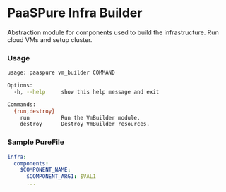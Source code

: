# PaaSPure Infra Builder

Abstraction module for components used to build the infrastructure.
Run cloud VMs and setup cluster.

### Usage

```bash
usage: paaspure vm_builder COMMAND

Options:
  -h, --help     show this help message and exit

Commands:
  {run,destroy}
    run          Run the VmBuilder module.
    destroy      Destroy VmBuilder resources.
```

### Sample PureFile

```yaml
infra:
  components:
    $COMPONENT_NAME:
      $COMPONENT_ARG1: $VAL1
      ...
```
